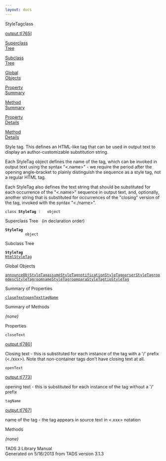```yaml
---
layout: docs
---
```

<span class="title">StyleTag</span><span class="type">class</span>

[output.t](../file/output.t.html)\[[765](../source/output.t.html#765)\]

[Superclass  
Tree](#_SuperClassTree_)

[Subclass  
Tree](#_SubClassTree_)

[Global  
Objects](#_ObjectSummary_)

[Property  
Summary](#_PropSummary_)

[Method  
Summary](#_MethodSummary_)

[Property  
Details](#_Properties_)

[Method  
Details](#_Methods_)

<div class="fdesc">

Style tag. This defines an HTML-like tag that can be used in output text
to display an author-customizable substitution string.

Each StyleTag object defines the name of the tag, which can be invoked
in output text using the syntax "\<.name\>" - we require the period
after the opening angle-bracket to plainly distinguish the sequence as a
style tag, not a regular HTML tag.

Each StyleTag also defines the text string that should be substituted
for each occurrence of the "\<.name\>" sequence in output text, and,
optionally, another string that is substituted for occurrences of the
"closing" version of the tag, invoked with the syntax "\<./name\>".

`class `**`StyleTag`**` :   object`

</div>

<span id="_SuperClassTree_"></span>

<div class="mjhd">

<span class="hdln">Superclass Tree</span>   (in declaration order)

</div>

**`StyleTag`**  
`         object`  
<span id="_SubClassTree_"></span>

<div class="mjhd">

<span class="hdln">Subclass Tree</span>  

</div>

**`StyleTag`**  
[`HtmlStyleTag`](../object/HtmlStyleTag.html)  
<span id="_ObjectSummary_"></span>

<div class="mjhd">

<span class="hdln">Global Objects</span>  

</div>

[`announceObjStyleTag`](../object/announceObjStyleTag.html)[`assumeStyleTag`](../object/assumeStyleTag.html)[`notificationStyleTag`](../object/notificationStyleTag.html)[`parserStyleTag`](../object/parserStyleTag.html)[`roomdescStyleTag`](../object/roomdescStyleTag.html)[`roomnameStyleTag`](../object/roomnameStyleTag.html)[`roomparaStyleTag`](../object/roomparaStyleTag.html)[`tipStyleTag`](../object/tipStyleTag.html)
<span id="_PropSummary_"></span>

<div class="mjhd">

<span class="hdln">Summary of Properties</span>  

</div>

[`closeText`](#closeText)[`openText`](#openText)[`tagName`](#tagName)

<span id="_MethodSummary_"></span>

<div class="mjhd">

<span class="hdln">Summary of Methods</span>  

</div>



*(none)* <span id="_Properties_"></span>

<div class="mjhd">

<span class="hdln">Properties</span>  

</div>

<span id="closeText"></span>

`closeText`

[output.t](../file/output.t.html)\[[780](../source/output.t.html#780)\]

<div class="desc">

Closing text - this is substituted for each instance of the tag with a
'/' prefix (\<./xxx\>). Note that non-container tags don't have closing
text at all.

</div>

<span id="openText"></span>

`openText`

[output.t](../file/output.t.html)\[[773](../source/output.t.html#773)\]

<div class="desc">

opening text - this is substituted for each instance of the tag without
a '/' prefix

</div>

<span id="tagName"></span>

`tagName`

[output.t](../file/output.t.html)\[[767](../source/output.t.html#767)\]

<div class="desc">

name of the tag - the tag appears in source text in \<.xxx\> notation

</div>

<span id="_Methods_"></span>

<div class="mjhd">

<span class="hdln">Methods</span>  

</div>

*(none)*

<div class="ftr">

TADS 3 Library Manual  
Generated on 5/16/2013 from TADS version 3.1.3

</div>
